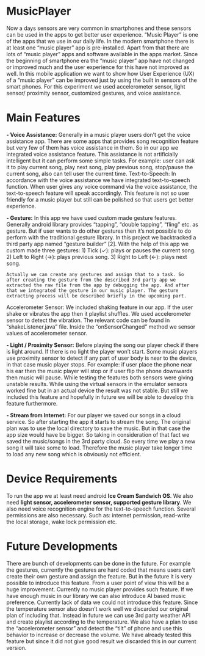 # MusicPlayer

  Now a days sensors are very common in smartphones and these sensors can be used in the apps to get better user experience. “Music Player” is one of the apps that we use in our daily life. In the modern smartphone there is at least one “music player” app is pre-installed. Apart from that there are lots of “music player” apps and software available in the apps market. Since the beginning of smartphone era the “music player” app have not changed or improved much and the user experience for this have not improved as well. In this mobile application we want to show how User Experience (UX) of a “music player” can be improved just by using the built in sensors of the smart phones. For this experiment we used accelerometer sensor, light sensor/ proximity sensor, customized gestures, and voice assistance.

# Main Features

  <b>- Voice Assistance:</b> Generally in a music player users don’t get the voice assistance app. There are some apps that provides song recognition feature but very few of them has voice assistance in them. So in our app we integrated voice assistance feature.            This assistance is not artificially intelligent but it can perform some simple tasks. For example: user can ask it to play current song, play next song, play previous song, stop/pause the current song, also can tell user the current time.
Text-to-Speech: In accordance with the voice assistance we have integrated text-to-speech function. When user gives any voice command via the voice assistance, the text-to-speech feature will speak accordingly. This feature is not so user friendly for a music player but still can be polished so that users get better experience.

 <b>- Gesture:</b> In this app we have used custom made gesture features. Generally android library provides “tapping”, “double tapping”, “fling” etc. as gesture. But if user wants to do other gestures then it’s not possible to do perform with the traditional gesture library. In this project we backtracked a third party app named “gesture builder” [2]. With the help of this app we custom made three gestures: 
    1) Tick (✓): plays or pauses the current song.
    2) Left to Right (->): plays previous song.
    3) Right to Left (<-): plays next song.
  
    Actually we can create any gestures and assign that to a task. So after creating the gesture from the described 3rd party app we  extracted the raw file from the app by debugging the app. And after that we integrated the gesture in our music player. The gesture extracting process will be described briefly in the upcoming part.
Accelerometer Sensor: We included shaking feature in our app. If the user shake or vibrates the app then it playlist shuffles. We used accelerometer sensor to detect the vibration. The relevant code can be found in “shakeListener.java” file. Inside the “onSensorChanged” method we sensor values of accelerometer sensor.    

  <b>- Light / Proximity Sensor:</b> Before playing the song our player check if there is light around. If there is no light the player won’t start. Some music players use proximity sensor to detect if any part of user body is near to the device, in that case music player stops. For example: if user place the phone near his ear then the music player will stop or if user flip the phone downwards then music will pause. While testing the features both sensors were giving unstable results. While using the virtual sensors in the emulator sensors worked fine but in an actual device the result was not stable. But still we included this feature and hopefully in future we will be able to develop this feature furthermore.

  <b>- Stream from Internet:</b> For our player we saved our songs in a cloud service. So after starting the app it starts to stream the song. The original plan was to use the local directory to save the music. But in that case the app size would have be bigger. So taking in consideration of that fact we saved the music/songs in the 3rd party cloud. So every time we play a new song it will take some to load. Therefore the music player take longer time to load any new song which is obviously not efficient.

# Device Requirements

  To run the app we at least need android <b>Ice Cream Sandwich OS</b>. We also need <b>light sensor, accelerometer sensor, supported gesture library</b>. We also need voice recognition engine for the text-to-speech function. Several permissions are also necessary. Such as: internet permission, read-write the local storage, wake lock permission etc. 

# Future Developments

  There are bunch of developments can be done in the future. For example the gestures, currently the gestures are hard coded that means users can’t create their own gesture and assign the feature. But in the future it is very possible to introduce this feature. From a user point of view this will be a huge improvement. Currently no music player provides such feature. If we have enough music in our library we can also introduce AI based music preference. Currently lack of data we could not introduce this feature. Since the temperature sensor also doesn’t work well we discarded our original plan of including that. Instead in future we can use 3rd party weather API and create playlist according to the temperature. We also have a plan to use the “accelerometer sensor” and detect the “tilt” of phone and use this behavior to increase or decrease the volume. We have already tested this feature but since it did not give good result we discarded this in our current version.

